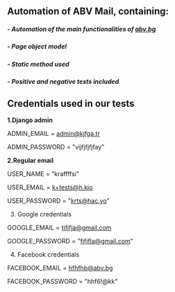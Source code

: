 ## Automation of ABV Mail, containing:

##### - Automation of the main functionalities of [abv.bg](https://www.abv.bg/)
##### - Page object model 
##### - Static method used
##### - Positive and negative tests included



## Credentials used in our tests

**1.Django admin**
 
ADMIN_EMAIL = <admin@kjfga.tr>

ADMIN_PASSWORD = "vijfjfjfjfay"


**2.Regular email** 

USER_NAME = "kraffffsi"

USER_EMAIL = <k+tests@h.kio>

USER_PASSWORD = "krts@hac.yo"

3. Google credentials

GOOGLE_EMAIL = <tjfjfja@gmail.com>

GOOGLE_PASSWORD = "fjfjfla@gmail.com"

4. Facebook credentials

FACEBOOK_EMAIL = <hfhfhb@abv.bg>

FACEBOOK_PASSWORD = "hhf6!@kk"
